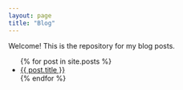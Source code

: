 ```yaml
---
layout: page
title: "Blog"
---
```


Welcome! This is the repository for my blog posts.

<ul>
  {% for post in site.posts %}
    <li>
      <a href="{{ post.url }}">{{ post.title }}</a>
    </li>
  {% endfor %}
</ul>
